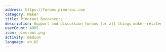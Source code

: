 ```yaml
---
address: https://forums.pimoroni.com
category: Maker
title: Pimoroni Buccaneers
description: Support and discussion forums for all things maker-related
userCount: 4985
icon: pimoroni.png
activity: medium
language: en_US
---
```

